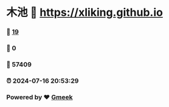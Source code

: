 # 木池 :link: https://xliking.github.io 
### :page_facing_up: [19](https://xliking.github.io/tag.html) 
### :speech_balloon: 0 
### :hibiscus: 57409 
### :alarm_clock: 2024-07-16 20:53:29 
### Powered by :heart: [Gmeek](https://github.com/Meekdai/Gmeek)
